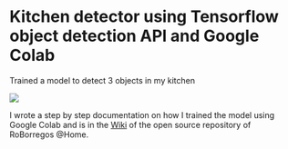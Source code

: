 # Kitchen detector using Tensorflow object detection API and Google Colab

Trained a model to detect 3 objects in my kitchen

![](demo.gif)

I wrote a step by step documentation on how I trained the model using Google Colab and is in the [Wiki](https://github.com/RoBorregos/Robocup-Home/wiki/Object-Detection) of the open source repository of RoBorregos @Home.